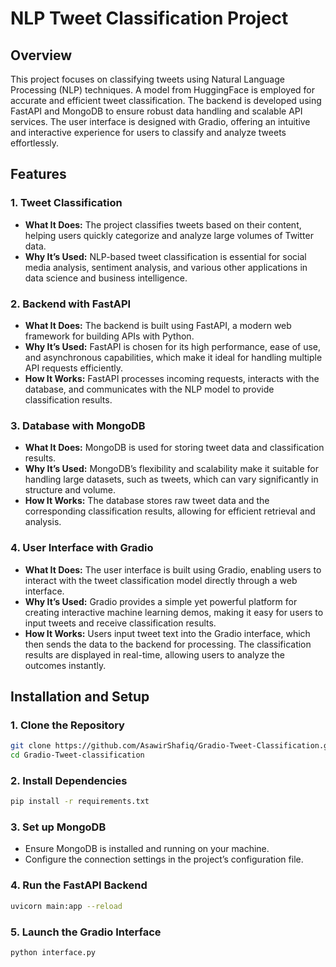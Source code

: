# NLP Tweet Classification Project

## Overview

This project focuses on classifying tweets using Natural Language Processing (NLP) techniques. A model from HuggingFace is employed for accurate and efficient tweet classification. The backend is developed using FastAPI and MongoDB to ensure robust data handling and scalable API services. The user interface is designed with Gradio, offering an intuitive and interactive experience for users to classify and analyze tweets effortlessly.

## Features

### 1. **Tweet Classification**
- **What It Does:** The project classifies tweets based on their content, helping users quickly categorize and analyze large volumes of Twitter data.
- **Why It’s Used:** NLP-based tweet classification is essential for social media analysis, sentiment analysis, and various other applications in data science and business intelligence.

### 2. **Backend with FastAPI**
- **What It Does:** The backend is built using FastAPI, a modern web framework for building APIs with Python.
- **Why It’s Used:** FastAPI is chosen for its high performance, ease of use, and asynchronous capabilities, which make it ideal for handling multiple API requests efficiently.
- **How It Works:** FastAPI processes incoming requests, interacts with the database, and communicates with the NLP model to provide classification results.

### 3. **Database with MongoDB**
- **What It Does:** MongoDB is used for storing tweet data and classification results.
- **Why It’s Used:** MongoDB’s flexibility and scalability make it suitable for handling large datasets, such as tweets, which can vary significantly in structure and volume.
- **How It Works:** The database stores raw tweet data and the corresponding classification results, allowing for efficient retrieval and analysis.

### 4. **User Interface with Gradio**
- **What It Does:** The user interface is built using Gradio, enabling users to interact with the tweet classification model directly through a web interface.
- **Why It’s Used:** Gradio provides a simple yet powerful platform for creating interactive machine learning demos, making it easy for users to input tweets and receive classification results.
- **How It Works:** Users input tweet text into the Gradio interface, which then sends the data to the backend for processing. The classification results are displayed in real-time, allowing users to analyze the outcomes instantly.

## Installation and Setup

### 1. **Clone the Repository**
```bash
git clone https://github.com/AsawirShafiq/Gradio-Tweet-Classification.git
cd Gradio-Tweet-classification
```
### 2. **Install Dependencies**
```bash
pip install -r requirements.txt
```
### 3. **Set up MongoDB**
- Ensure MongoDB is installed and running on your machine.
- Configure the connection settings in the project’s configuration file.
### 4. **Run the FastAPI Backend**
```bash
uvicorn main:app --reload
```
### 5. **Launch the Gradio Interface**
```bash
python interface.py
```


